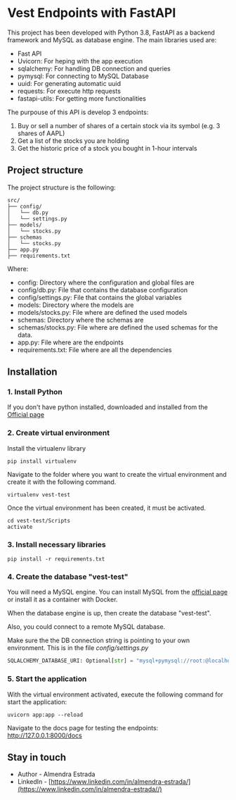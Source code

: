 # Vest Endpoints with FastAPI

This project has been developed with Python 3.8, FastAPI as a backend framework and MySQL as database engine.
The main libraries used are:
- Fast API
- Uvicorn: For heping with the app execution
- sqlalchemy: For handling DB connection and queries
- pymysql: For connecting to MySQL Database
- uuid: For generating automatic uuid
- requests: For execute http requests
- fastapi-utils: For getting more functionalities

The purpouse of this API is develop 3 endpoints:
1. Buy or sell a number of shares of a certain stock via its symbol (e.g. 3 shares of AAPL)
2. Get a list of the stocks you are holding
3. Get the historic price of a stock you bought in 1-hour intervals

## Project structure

The project structure is the following:

```
src/
├── config/
│   └── db.py
│   └── settings.py
├── models/
│   └── stocks.py
├── schemas
│   └── stocks.py
├── app.py
├── requirements.txt
```

Where:
- config: Directory where the configuration and global files are
- config/db.py: File that contains the database configuration
- config/settings.py: File that contains the global variables
- models: Directory where the models are
- models/stocks.py: File where are defined the used models
- schemas: Directory where the schemas are
- schemas/stocks.py: File where are defined the used schemas for the data.
- app.py: File where are the endpoints
- requirements.txt: File where are all the dependencies


## Installation

### 1. Install Python
If you don't have python installed, downloaded and installed from the [Official page](https://www.python.org/downloads/)

### 2. Create virtual environment
Install the virtualenv library

```
pip install virtualenv
```

Navigate to the folder where you want to create the virtual environment and create it with the following command.
```
virtualenv vest-test
```

Once the virtual environment has been created, it must be activated.
```
cd vest-test/Scripts
activate
```

### 3. Install necessary libraries
```
pip install -r requirements.txt
```

### 4. Create the database "vest-test"
You will need a MySQL engine. You can install MySQL from the [official page](https://dev.mysql.com/downloads/mysql/) or install it as a container with Docker.

When the database engine is up, then create the database "vest-test".

Also, you could connect to a remote MySQL database. 

Make sure the the DB connection string is pointing to your own environment. This is in the file *config/settings.py*

```py
SQLALCHEMY_DATABASE_URI: Optional[str] = "mysql+pymysql://root:@localhost:3306/vest-test"
```

### 5. Start the application
With the virtual environment activated, execute the following command for start the application:

```
uvicorn app:app --reload
```

Navigate to the docs page for testing the endpoints: 
http://127.0.0.1:8000/docs

## Stay in touch
- Author - Almendra Estrada
- LinkedIn - [https://www.linkedin.com/in/almendra-estrada/](https://www.linkedin.com/in/almendra-estrada//)
